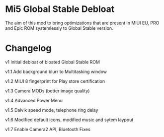 # Mi5 Global Stable Debloat

The aim of this mod to bring optimizations that are present in MIUI EU, PRO and Epic ROM systemlessly to
Global Stable version.




# Changelog
v1      Initial debloat of bloated Global Stable ROM

v1.1    Add background blurr to Multitasking window

v1.2    MIUI 8 fingerprint for Play store certification

v1.3    Camera MODs (better image quality)

v1.4    Advanced Power Menu

v1.5    Dalvik speed mode, telephone ring delay

v1.6    Modified default icons, modified music and sytem laypout

v1.7    Enable Camera2 API, Bluetooth Fixes